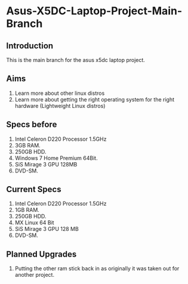 # Asus-X5DC-Laptop-Project-Main-Branch
## Introduction
This is the main branch for the asus x5dc laptop project.

## Aims 
1. Learn more about other linux distros
2. Learn more about getting the right operating system for the right hardware (Lightweight Linux distros)


## Specs before
1. Intel Celeron D220 Processor 1.5GHz
2. 3GB RAM.
3. 250GB HDD.
4. Windows 7 Home Premium 64Bit.
5. SiS Mirage 3 GPU 128MB 
6. DVD-SM.

## Current Specs
1. Intel Celeron D220 Processor 1.5GHz
2. 1GB RAM.
3. 250GB HDD.
4. MX Linux 64 Bit
5. SiS Mirage 3 GPU 128 MB
6. DVD-SM.

## Planned Upgrades
1. Putting the other ram stick back in as originally it was taken out for another project.

